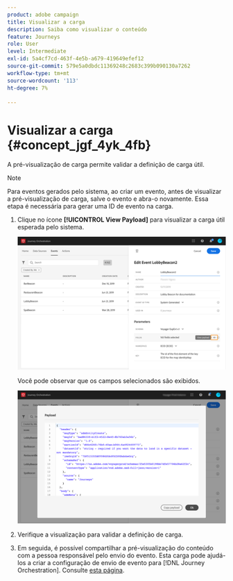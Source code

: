 ```yaml
---
product: adobe campaign
title: Visualizar a carga
description: Saiba como visualizar o conteúdo
feature: Journeys
role: User
level: Intermediate
exl-id: 5a4cf7cd-463f-4e5b-a679-419649efef12
source-git-commit: 579e5a0dbdc11369248c2683c399b090130a7262
workflow-type: tm+mt
source-wordcount: '113'
ht-degree: 7%

---
```


# Visualizar a carga {#concept_jgf_4yk_4fb}

A pré-visualização de carga permite validar a definição de carga útil.

>[!NOTE]
>
>Para eventos gerados pelo sistema, ao criar um evento, antes de visualizar a pré-visualização de carga, salve o evento e abra-o novamente. Essa etapa é necessária para gerar uma ID de evento na carga.

1. Clique no ícone **[!UICONTROL View Payload]** para visualizar a carga útil esperada pelo sistema.

   ![](../assets/journey13.png)

   Você pode observar que os campos selecionados são exibidos.

   ![](../assets/journey14.png)

1. Verifique a visualização para validar a definição de carga.

1. Em seguida, é possível compartilhar a pré-visualização do conteúdo com a pessoa responsável pelo envio do evento. Esta carga pode ajudá-los a criar a configuração de envio de evento para [!DNL Journey Orchestration]. Consulte [esta página](../event/additional-steps-to-send-events-to-journey-orchestration.md).
